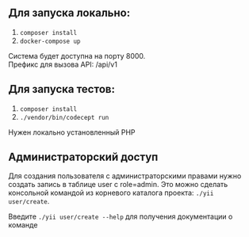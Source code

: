 ## Для запуска локально:

1. `composer install`
2. `docker-compose up`

Система будет доступна на порту 8000.  
Префикс для вызова API: /api/v1

## Для запуска тестов:

1. `composer install`
2. `./vendor/bin/codecept run`

Нужен локально установленный PHP

## Администраторский доступ

Для создания пользователя с администраторскими правами 
нужно создать запись в таблице user с role=admin.
Это можно сделать консольной командой из корневого каталога
проекта: `./yii user/create`.

Введите `./yii user/create --help` для получения документации 
о команде

